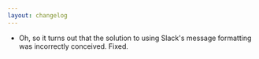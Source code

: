 ```yaml
---
layout: changelog
---
```

  * Oh, so it turns out that the solution to using Slack's message formatting was incorrectly conceived. Fixed.
